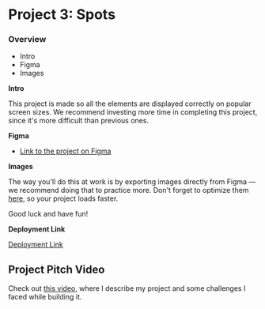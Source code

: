 # Project 3: Spots

### Overview

- Intro
- Figma
- Images

**Intro**

This project is made so all the elements are displayed correctly on popular screen sizes. We recommend investing more time in completing this project, since it's more difficult than previous ones.

**Figma**

- [Link to the project on Figma](https://www.figma.com/file/BBNm2bC3lj8QQMHlnqRsga/Sprint-3-Project-%E2%80%94-Spots?type=design&node-id=2%3A60&mode=design&t=afgNFybdorZO6cQo-1)

**Images**

The way you'll do this at work is by exporting images directly from Figma — we recommend doing that to practice more. Don't forget to optimize them [here](https://tinypng.com/), so your project loads faster.

Good luck and have fun!

**Deployment Link**

[Deployment Link](https://nwneel.github.io/se_project_spots)

## Project Pitch Video

Check out [this video](https://drive.google.com/file/d/1aEpY0mu1qFps0wQxYhWgCY6qJ5t-D9zi/view?usp=sharing), where I describe my
project and some challenges I faced while building it.
